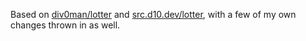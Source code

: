 Based on [div0man/lotter](https://github.com/div0man/lotter) and 
[src.d10.dev/lotter](https://src.d10.dev/lotter/doc/tip/README.md),
with a few of my own changes thrown in as well.
